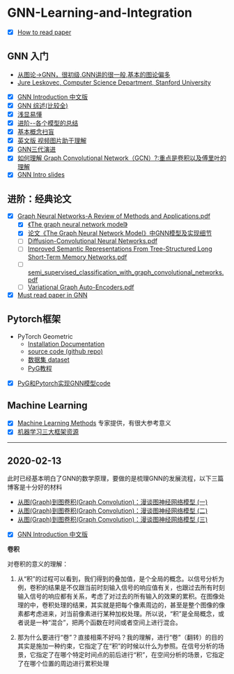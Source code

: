 # GNN-Learning-and-Integration

- [x] [How to read paper](https://github.com/Billy1900/GNN-Learning-and-Integration/blob/master/How%20to%20Read%20a%20Paper.pdf)

## GNN 入门
- [从图论->GNN，很初级,GNN讲的很一般,基本的图论偏多](https://www.bilibili.com/video/av62661713/?spm_id_from=333.788.videocard.3)
- [Jure Leskovec, Computer Science Department, Stanford University](https://www.bilibili.com/video/av51673220/?spm_id_from=333.788.videocard.1)

- [x] [GNN Introduction 中文版](https://github.com/Billy1900/GNN-Learning-and-Integration/blob/master/GNN_Review1.1.pdf)
- [x] [GNN 综述(比较全)](https://zhuanlan.zhihu.com/p/76001080)
- [x] [浅显易懂](https://zhuanlan.zhihu.com/p/38612863)
- [x] [进阶--各个模型的总结](https://zhuanlan.zhihu.com/p/65539782)
- [x] [基本概念扫盲](https://zhuanlan.zhihu.com/p/54505069)
- [x] [英文版 视频图片助于理解](http://tkipf.github.io/graph-convolutional-networks/)
- [x] [GNN三代演进](http://xtf615.com/2019/02/24/gcn/)
- [x] [如何理解 Graph Convolutional Network（GCN）?:重点是卷积以及傅里叶的理解](https://www.zhihu.com/question/54504471/answer/332657604)
- [x] [GNN Intro slides](https://github.com/Billy1900/GNN-Learning-and-Integration/blob/master/gnn%20Intro.pdf)

## 进阶：经典论文
- [x] [Graph Neural Networks-A Review of Methods and Applications.pdf](https://github.com/Billy1900/GNN-Learning-and-Integration/blob/master/Graph%20Neural%20Networks-A%20Review%20of%20Methods%20and%20Applications.pdf)
  - [x] [《The graph neural network model》](https://github.com/Billy1900/GNN-Learning-and-Integration/blob/master/The%20graph%20neural%20network%20model.pdf)
  - [x] [论文《The Graph Neural Network Model》中GNN模型及实现细节](https://github.com/Billy1900/GNN-Learning-and-Integration/blob/master/%E8%AE%BA%E6%96%87%E3%80%8AThe%20Graph%20Neural%20Network%20Model%E3%80%8B%E4%B8%ADGNN%E6%A8%A1%E5%9E%8B%E5%8F%8A%E5%AE%9E%E7%8E%B0%E7%BB%86%E8%8A%82.pdf)
  - [ ] [Diffusion-Convolutional Neural Networks.pdf](https://github.com/Billy1900/GNN-Learning-and-Integration/blob/master/Diffusion-Convolutional%20Neural%20Networks.pdf)
  - [ ] [Improved Semantic Representations From Tree-Structured Long Short-Term Memory Networks.pdf](https://github.com/Billy1900/GNN-Learning-and-Integration/blob/master/Improved%20Semantic%20Representations%20From%20Tree-Structured%20Long%20Short-Term%20Memory%20Networks.pdf)
  - [ ] [semi_supervised_classification_with_graph_convolutional_networks.pdf](https://github.com/Billy1900/GNN-Learning-and-Integration/blob/master/semi_supervised_classification_with_graph_convolutional_networks.pdf)
  - [ ] [Variational Graph Auto-Encoders.pdf](https://github.com/Billy1900/GNN-Learning-and-Integration/blob/master/Variational%20Graph%20Auto-Encoders.pdf)
- [x] [Must read paper in GNN](https://github.com/Billy1900/GNN-Learning-and-Integration/blob/master/Must_read_paper_GNN.md)

## Pytorch框架
- PyTorch Geometric
  - [Installation Documentation](https://pytorch-geometric.readthedocs.io/en/latest/notes/installation.html)
  - [source code (github repo)](https://github.com/rusty1s/pytorch_geometric)
  - [数据集 dataset](https://linqs.soe.ucsc.edu/data)
  - [PyG教程](https://github.com/Billy1900/GNN-Learning-and-Integration/blob/master/Hands-on-Graph-Neural-Networks-with-PyTorch-PyTorch-Geometric1.pdf)
- [x] [PyG和Pytorch实现GNN模型code](https://github.com/Billy1900/GNN-Learning-and-Integration/blob/master/PyG%E5%92%8CPytorch%E5%AE%9E%E7%8E%B0GNN%E6%A8%A1%E5%9E%8B.zip)

## Machine Learning
- [x] [Machine Learning Methods](https://github.com/Billy1900/GNN-Learning-and-Integration/blob/master/new-in-ml-2019.pdf)
专家提供，有很大参考意义
- [x] [机器学习三大框架资源](https://github.com/Billy1900/GNN-Learning-and-Integration/blob/master/%E6%9C%BA%E5%99%A8%E5%AD%A6%E4%B9%A0%E4%B8%89%E5%A4%A7%E6%A1%86%E6%9E%B6%E5%AD%A6%E4%B9%A0.md)

-------------------------------------------------------------------------------------------------------------------------------------

## 2020-02-13
此时已经基本明白了GNN的数学原理，要做的是梳理GNN的发展流程，以下三篇博客是十分好的材料
- [从图(Graph)到图卷积(Graph Convolution)：漫谈图神经网络模型 (一)](https://www.cnblogs.com/SivilTaram/p/graph_neural_network_1.html)
- [从图(Graph)到图卷积(Graph Convolution)：漫谈图神经网络模型 (二)](https://www.cnblogs.com/SivilTaram/p/graph_neural_network_2.html)
- [从图(Graph)到图卷积(Graph Convolution)：漫谈图神经网络模型 (三)](https://www.cnblogs.com/SivilTaram/p/graph_neural_network_3.html)
- [x] [GNN Introduction 中文版](https://github.com/Billy1900/GNN-Learning-and-Integration/blob/master/GNN_Review1.1.pdf)

**卷积**

对卷积的意义的理解：

1. 从“积”的过程可以看到，我们得到的叠加值，是个全局的概念。以信号分析为例，卷积的结果是不仅跟当前时刻输入信号的响应值有关，也跟过去所有时刻输入信号的响应都有关系，考虑了对过去的所有输入的效果的累积。在图像处理的中，卷积处理的结果，其实就是把每个像素周边的，甚至是整个图像的像素都考虑进来，对当前像素进行某种加权处理。所以说，“积”是全局概念，或者说是一种“混合”，把两个函数在时间或者空间上进行混合。

2. 那为什么要进行“卷”？直接相乘不好吗？我的理解，进行“卷”（翻转）的目的其实是施加一种约束，它指定了在“积”的时候以什么为参照。在信号分析的场景，它指定了在哪个特定时间点的前后进行“积”，在空间分析的场景，它指定了在哪个位置的周边进行累积处理
